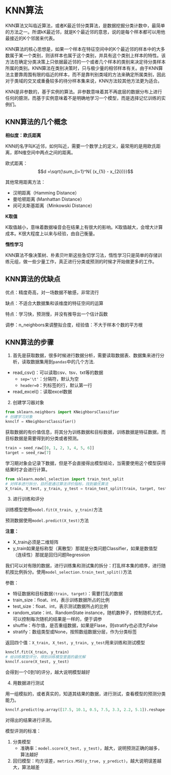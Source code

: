 # KNN算法

KNN算法又叫临近算法，或者K最近邻分类算法，是数据挖掘分类计数中，最简单的方法之一。所谓kK最近邻，就是K个最近邻的意思，说的是每个样本都可以用他最接近的K个邻居来代表。

KNN算法的核心思想是，如果一个样本在特征空间中的K个最近邻的样本中的大多数属于某一个类别，则该样本也属于这个类别，并具有这个类别上样本的特性。该方法在确定分类决策上只依据最近邻的一个或者几个样本的类别来决定待分类样本所属的类别。KNN算法在类别决策时，只与极少量的相邻样本有关。由于KNN算法主要靠周围有限的临近的样本，而不是靠判别类域的方法来确定所属类别，因此对于类域的交叉或重叠较多的待分样本集来说，KNN方法较其他方法更为适合。

KNN是非参数的，基于实例的算法。非参数意味着其不再底层的数据分布上进行任何的臆测，而基于实例意味着不是明确地学习一个模型，而是选择记忆训练的实例们。

## KNN算法的几个概念

**相似度：欧氏距离**

KNN的名字叫K近邻，如何叫近，需要一个数学上的定义，最常用的是用欧氏距离，即N维空间中两点之间的距离。

欧式距离：$$d =\sqrt{\sum_{i=1}^N{ (x_{1i} - x_{2i})}}$$

其他常用距离方法：

- 汉明距离（Hamming Distance）
- 曼哈顿距离 (Manhattan Distance）
- 闵可夫斯基距离（Minkowski Distance）

**K取值**

K取值越小，意味着数据噪音会在结果上有很大的影响。K取值越大，会增大计算成本。K很大程度上以来与经验，由自己衡量。

**惰性学习**

KNN算法不像决策树、朴素贝叶斯这些急切学习法，惰性学习只是简单的存储训练元组，做一些少量工作，真正进行分类或预测的时候才开始做更多的工作。

## KNN算法的优缺点

优点：精度奇高，对一场数据不敏感，非常流行

缺点：不适合大数据集和该维度的特征空间的运算

特点：学习快，预测慢，并没有推导出一个估计函数

调参：n_neighbors来调整拟合度，经验值：不大于样本个数的平方根

## KNN算法的步骤

1. 首先是获取数据，很多时候进行数据分析，需要读取数据表、数据集来进行分析，读取数据集用到`pandas`中的几个方法.

- read_csv()：可以读取csv、tsv、txt等的数据
    - `sep='\t'`：分隔符，默认为空
    - `header=0`：列标签的行，默认第一行
- read_excel()：读取excel数据

2. 创建学习器对象

```python
from sklearn.neighbors import KNeighborsClassifier
# 创建学习对象
knnclf = KNeighborsClassifier()
```

获取数据的有价值信息，将其分为训练数据和目标数据，训练数据是特征数据，而目标数据是需要得到的分类或者预测。

```python
train = seed_raw[[0, 1, 2, 3, 4, 5, 6]]
target = seed_raw[7]
```


学习期对象会记录下数据，但是不会直接得出模型结论，当需要使用这个模型获得结果时才会进行计算。

```python
from sklearn.model_selection import train_test_split
# 对样本进行拆分，目的是通过算法评价指标，找到最优算法
X_train, X_test, y_train, y_test = train_test_split(train, target, test_size=0.2)
```

3. 进行训练和评分

训练模型使用`model.fit(X_train, y_train)`方法

预测数据使用`model.predict(X_test)`方法

**注意：** 

- X_train必须是二维矩阵
- y_train如果是标称型（离散型）那就是分类问题Classifier，如果是数值型（连续性）那就是回归问题Regression

我们可以对有限的数据，进行训练集和测试集的拆分：打乱样本集的顺序，进行随机按比例拆分。使用`model_selection.train_test_split()`方法

参数：

- 特征数据和目标数据`(train, target)`：需要打乱的数据
- train_size：float、int，表示训练数据所占的比例
- test_size：float、int，表示测试数据所占的比例
- random_state：int、RandomState instance，随机数种子，控制随机方式，可以控制每次随机的结果是一样的，便于调参
- shuffle：布尔值，是否重组数据，如果是Flase，则stratify也必须为False
- stratify：数组类型或None，按照数组数据分层，作为分类标签

返回四个值：`X_train, X_test, y_train, y_test`用来训练和测试模型


```python
knnclf.fit(X_train, y_train)
# 给训练模型评分，得到训练模型里面的最优解
knnclf.score(X_test, y_test)
```

会得到一个0到1的评分，越大说明模型越好

4. 用数据进行测试

用一组模拟的，或者真实的，知道其结果的数据，进行测试，查看模型的预测分类能力。

```python
knnclf.predict(np.array([17.5, 10.1, 0.5, 7.5, 3.3, 2.2, 5.1]).reshape(1, -1))
```
对得出的结果进行评测。

模型评测的标准：

1. 分类模型
    - 准确率：`model.score(X_test, y_test)`，越大，说明预测正确的越多，算法越好
2. 回归模型：均方误差，`metrics.MSE(y_true, y_predict)`，越大说明误差越大，算法越差




